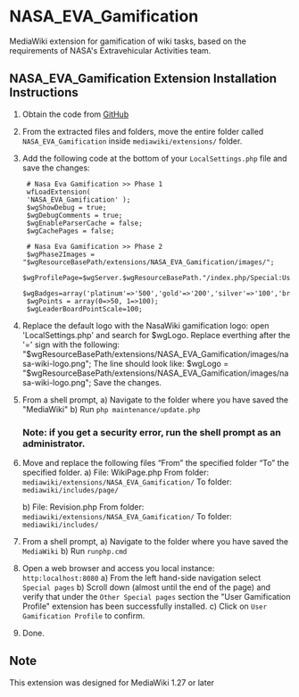 # NASA_EVA_Gamification

MediaWiki extension for gamification of wiki tasks, based on the requirements of NASA's Extravehicular Activities team.

## NASA_EVA_Gamification Extension Installation Instructions

1. Obtain the code from [GitHub](https://github.com/SWEN670NASAEVA2/NASA_EVA_Gamification)

2. From the extracted files and folders, move the entire folder called `NASA_EVA_Gamification` inside `mediawiki/extensions/` folder.

3. Add the following code at the bottom of your `LocalSettings.php` file and save the changes:

		# Nasa Eva Gamification >> Phase 1
		wfLoadExtension(
		'NASA_EVA_Gamification' );
		$wgShowDebug = true;
		$wgDebugComments = true;
		$wgEnableParserCache = false;
		$wgCachePages = false;

		# Nasa Eva Gamification >> Phase 2
		$wgPhase2Images = "$wgResourceBasePath/extensions/NASA_EVA_Gamification/images/";
		$wgProfilePage=$wgServer.$wgResourceBasePath."/index.php/Special:UserGamificationProfile";
		$wgBadges=array('platinum'=>'500','gold'=>'200','silver'=>'100','bronze'=>'50');
		$wgPoints = array(0=>50, 1=>100);
		$wgLeaderBoardPointScale=100;

4. Replace the default logo with the NasaWiki gamification logo: open 'LocalSettings.php' and search for $wgLogo.  Replace everthing after the '=' sign with the following:
		"$wgResourceBasePath/extensions/NASA_EVA_Gamification/images/nasa-wiki-logo.png";
	The line should look like:
		$wgLogo = "$wgResourceBasePath/extensions/NASA_EVA_Gamification/images/nasa-wiki-logo.png";
	Save the changes.

5. From a shell prompt,
	a) Navigate to the folder where you have saved the "MediaWiki"
	b) Run `php maintenance/update.php`

	### Note: if you get a security error, run the shell prompt as an administrator.

6. Move and replace the following files “From” the specified folder “To” the specified folder.
	a)
		File: WikiPage.php
		From folder: `mediawiki/extensions/NASA_EVA_Gamification/`
		To folder:  `mediawiki/includes/page/`

	b)
	  File: Revision.php
		From folder: `mediawiki/extensions/NASA_EVA_Gamification/`
		To folder:   `mediawiki/includes/`

7. From a shell prompt,
	a) Navigate to the folder where you have saved the `MediaWiki`
	b) Run `runphp.cmd`

8. Open a web browser and access you local instance: `http:localhost:8080`
	a) From the left hand-side navigation select `Special pages`
  b) Scroll down (almost until the end of the page) and verify that under the `Other Special pages` section the "User Gamification Profile" extension has been successfully installed.
	c) Click on `User Gamification Profile` to confirm.

9. Done.

## Note
This extension was designed for MediaWiki 1.27 or later
